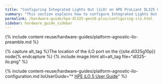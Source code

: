 ```yaml
---
title: "Configuring Integrated Lights Out (iLO) on HPE ProLiant DL325 Gen10 Plus Nodes"
summary: "This section explains how to configure Integrated Lights Out (iLO) on HPE ProLiant DL325 Gen10 Plus nodes."
permalink: /hardware-guide/hpe-dl325-gen10-plus/configuring-ilo.html
sidebar: hardware_guide_sidebar
---
```


{% include content-reuse/hardware-guides/platform-agnostic-ilo-preamble.md %}

{% capture alt_tag %}The location of the iLO port on the {{site.dl325g10p}} node{% endcapture %}
{% include image.html alt=alt_tag file="dl325-ilo.png" %}

{% include content-reuse/hardware-guides/platform-agnostic-ilo-configuration.md iloUserGuide="* [HPE iLO 5 User Guide](https://support.hpe.com/hpesc/public/docDisplay?docId=a00105236en_us)" %}
